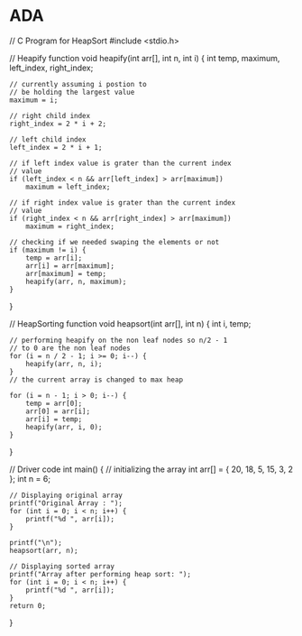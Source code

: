# ADA
// C Program for HeapSort 
#include <stdio.h> 

// Heapify function 
void heapify(int arr[], int n, int i) 
{ 
	int temp, maximum, left_index, right_index; 

	// currently assuming i postion to 
	// be holding the largest value 
	maximum = i; 

	// right child index 
	right_index = 2 * i + 2; 

	// left child index 
	left_index = 2 * i + 1; 

	// if left index value is grater than the current index 
	// value 
	if (left_index < n && arr[left_index] > arr[maximum]) 
		maximum = left_index; 

	// if right index value is grater than the current index 
	// value 
	if (right_index < n && arr[right_index] > arr[maximum]) 
		maximum = right_index; 

	// checking if we needed swaping the elements or not 
	if (maximum != i) { 
		temp = arr[i]; 
		arr[i] = arr[maximum]; 
		arr[maximum] = temp; 
		heapify(arr, n, maximum); 
	} 
} 

// HeapSorting function 
void heapsort(int arr[], int n) 
{ 
	int i, temp; 

	// performing heapify on the non leaf nodes so n/2 - 1 
	// to 0 are the non leaf nodes 
	for (i = n / 2 - 1; i >= 0; i--) { 
		heapify(arr, n, i); 
	} 
	// the current array is changed to max heap 

	for (i = n - 1; i > 0; i--) { 
		temp = arr[0]; 
		arr[0] = arr[i]; 
		arr[i] = temp; 
		heapify(arr, i, 0); 
	} 
} 

// Driver code 
int main() 
{ 
	// initializing the array 
	int arr[] = { 20, 18, 5, 15, 3, 2 }; 
	int n = 6; 

	// Displaying original array 
	printf("Original Array : "); 
	for (int i = 0; i < n; i++) { 
		printf("%d ", arr[i]); 
	} 

	printf("\n"); 
	heapsort(arr, n); 

	// Displaying sorted array 
	printf("Array after performing heap sort: "); 
	for (int i = 0; i < n; i++) { 
		printf("%d ", arr[i]); 
	} 
	return 0; 
}
